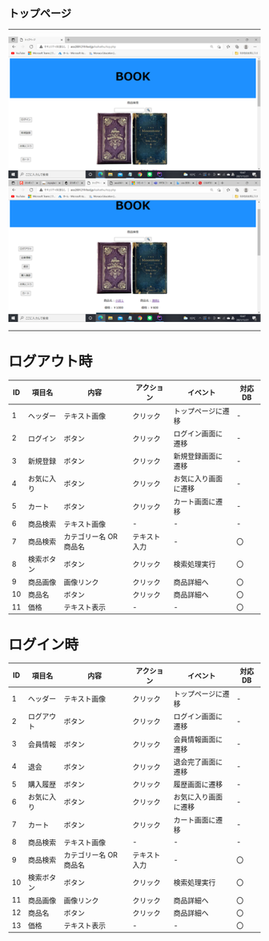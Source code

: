 ## トップページ
*****
<img src="https://github.com/Aso2001219/team/blob/main/%E8%A8%AD%E8%A8%88%E6%9B%B8/%E7%94%BB%E9%9D%A2%E8%A9%B3%E7%B4%B0%E5%9B%B3/img/2021-12-21%20(2).png?raw=true">
<img src="https://github.com/Aso2001219/team/blob/main/%E8%A8%AD%E8%A8%88%E6%9B%B8/%E7%94%BB%E9%9D%A2%E8%A9%B3%E7%B4%B0%E5%9B%B3/img/2021-12-21.png?raw=true">

*****

# ログアウト時
|ID|項目名|内容|アクション|イベント|対応DB|
|--|----|---|---------|--------|-----|
|1|ヘッダー|テキスト画像|クリック|トップページに遷移|-|
|2|ログイン|ボタン|クリック|ログイン画面に遷移|-|
|3|新規登録|ボタン|クリック|新規登録画面に遷移|-|
|4|お気に入り|ボタン|クリック|お気に入り画面に遷移|-|
|5|カート|ボタン|クリック|カート画面に遷移|-|
|6|商品検索|テキスト画像|-|-|-|
|7|商品検索|カテゴリー名 OR 商品名|テキスト入力|-|〇|
|8|検索ボタン|ボタン|クリック|検索処理実行|〇|
|9|商品画像|画像リンク|クリック|商品詳細へ|〇|
|10|商品名|ボタン|クリック|商品詳細へ|〇|
|11|価格|テキスト表示|-|-|〇|

# ログイン時
|ID|項目名|内容|アクション|イベント|対応DB|
|--|----|---|---------|--------|-----|
|1|ヘッダー|テキスト画像|クリック|トップページに遷移|-|
|2|ログアウト|ボタン|クリック|ログイン画面に遷移|-|
|3|会員情報|ボタン|クリック|会員情報画面に遷移|-|
|4|退会|ボタン|クリック|退会完了画面に遷移|-|
|5|購入履歴|ボタン|クリック|履歴画面に遷移|-|
|6|お気に入り|ボタン|クリック|お気に入り画面に遷移|-|
|7|カート|ボタン|クリック|カート画面に遷移|-|
|8|商品検索|テキスト画像|-|-|-|
|9|商品検索|カテゴリー名 OR 商品名|テキスト入力|-|〇|
|10|検索ボタン|ボタン|クリック|検索処理実行|〇|
|11|商品画像|画像リンク|クリック|商品詳細へ|〇|
|12|商品名|ボタン|クリック|商品詳細へ|〇|
|13|価格|テキスト表示|-|-|〇|
